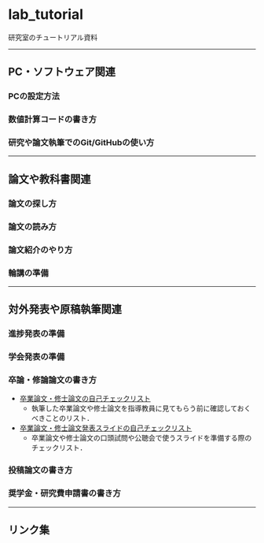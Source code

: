 # lab_tutorial

研究室のチュートリアル資料

----

## PC・ソフトウェア関連

### PCの設定方法

 <!-- `howto_setup_PC.md` -->

### 数値計算コードの書き方

 <!-- `howto_develop_numerical_simulation_code.md` -->

### 研究や論文執筆でのGit/GitHubの使い方

 <!-- `howto_use_git_for_research.md` -->

----

## 論文や教科書関連

### 論文の探し方

 <!-- `howto_survey_previous_research.md` -->

###  論文の読み方

<!-- `howto_read_paper.md` -->

### 論文紹介のやり方

 <!-- `howto_review_paper.md` -->

### 輪講の準備

 <!-- `howto_lecture_textbook.md` -->

----

## 対外発表や原稿執筆関連

### 進捗発表の準備

 <!-- `howto_present_progress.md` -->

### 学会発表の準備

 <!-- `howto_prepare_conference_presentation.md` -->

### 卒論・修論論文の書き方

 <!-- `howto_write_thesis.md` -->

- [卒業論文・修士論文の自己チェックリスト](https://github.com/ryo-ARAKI/lab_tutorial/blob/master/selfcheck_thesis.md)
  - 執筆した卒業論文や修士論文を指導教員に見てもらう前に確認しておくべきことのリスト．
- [卒業論文・修士論文発表スライドの自己チェックリスト](https://github.com/ryo-ARAKI/lab_tutorial/blob/master/selfcheck_defence.md)
  - 卒業論文や修士論文の口頭試問や公聴会で使うスライドを準備する際のチェックリスト．

### 投稿論文の書き方

 <!-- `howto_write_manuscript.md` -->

###  奨学金・研究費申請書の書き方

<!-- `howto_apply_grant.md` -->

----

## リンク集
